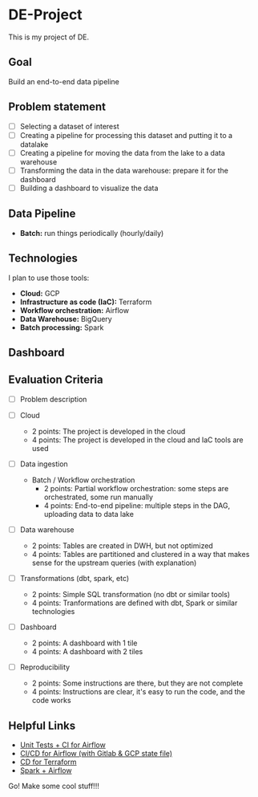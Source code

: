 # DE-Project
This is my project of DE.
## Goal
Build an end-to-end data pipeline

## Problem statement
- [ ] Selecting a dataset of interest
- [ ] Creating a pipeline for processing this dataset and putting it to a datalake
- [ ] Creating a pipeline for moving the data from the lake to a data warehouse
- [ ] Transforming the data in the data warehouse: prepare it for the dashboard
- [ ] Building a dashboard to visualize the data

## Data Pipeline
* **Batch:**   run things periodically (hourly/daily)

## Technologies
I plan to use those tools:
* **Cloud:**  GCP
* **Infrastructure as code (IaC):**  Terraform
* **Workflow orchestration:**  Airflow
* **Data Warehouse:**  BigQuery
* **Batch processing:** Spark

## Dashboard

## Evaluation Criteria

- [ ] Problem description

- [ ]  Cloud
    * 2 points: The project is developed in the cloud
    * 4 points: The project is developed in the cloud and IaC tools are used

- [ ] Data ingestion
    * Batch / Workflow orchestration
        * 2 points: Partial workflow orchestration: some steps are orchestrated, some run manually
        * 4 points: End-to-end pipeline: multiple steps in the DAG, uploading data to data lake

- [ ] Data warehouse
    * 2 points: Tables are created in DWH, but not optimized
    * 4 points: Tables are partitioned and clustered in a way that makes sense for the upstream queries (with explanation)

- [ ] Transformations (dbt, spark, etc)
    * 2 points: Simple SQL transformation (no dbt or similar tools)
    * 4 points: Tranformations are defined with dbt, Spark or similar technologies

- [ ] Dashboard 
    * 2 points: A dashboard with 1 tile
    * 4 points: A dashboard with 2 tiles

- [ ] Reproducibility
    * 2 points: Some instructions are there, but they are not complete
    * 4 points: Instructions are clear, it's easy to run the code, and the code works

## Helpful Links
* [Unit Tests + CI for Airflow](https://www.astronomer.io/events/recaps/testing-airflow-to-bulletproof-your-code/)
* [CI/CD for Airflow (with Gitlab & GCP state file)](https://engineering.ripple.com/building-ci-cd-with-airflow-gitlab-and-terraform-in-gcp)
* [CD for Terraform](https://towardsdatascience.com/git-actions-terraform-for-data-engineers-scientists-gcp-aws-azure-448dc7c60fcc)
* [Spark + Airflow](https://medium.com/doubtnut/github-actions-airflow-for-automating-your-spark-pipeline-c9dff32686b)


Go! Make some cool stuff!!!